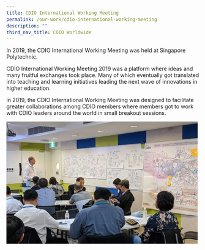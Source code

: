 ```yaml
---
title: CDIO International Working Meeting
permalink: /our-work/cdio-international-working-meeting
description: ""
third_nav_title: CDIO Worldwide
---
```

In 2019, the CDIO International Working Meeting was held at Singapore Polytechnic.

CDIO International Working Meeting 2019 was a platform where ideas and many fruitful exchanges took place. Many of which eventually got translated into teaching and learning initiatives leading the next wave of innovations in higher education.

in 2019, the CDIO International Working Meeting was designed to facilitate greater collaborations among CDIO members where members got to work with CDIO leaders around the world in small breakout sessions.

![](/images/2019-international-meeting.jpg)